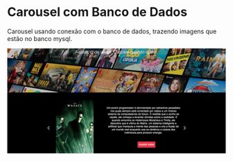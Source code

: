 # Carousel com Banco de Dados

Carousel usando conexão com o banco de dados, trazendo imagens que estão no
banco mysql.


<img src= "https://raw.githubusercontent.com/oliveiradeflavio/front-back-end/main/projeto-carousel-com-bd/imagens/imagem.png"/>

